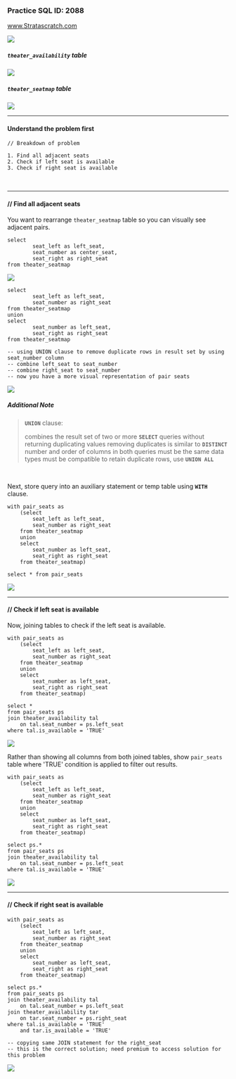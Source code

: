 ### Practice SQL ID: 2088

www.Stratascratch.com

![](images/2088_0.png)

##### `theater_availability` table

![](images/2088_1.png)

##### `theater_seatmap` table

![](images/2088_2.png)
<br>

---

#### Understand the problem first

```
// Breakdown of problem

1. Find all adjacent seats
2. Check if left seat is available
3. Check if right seat is available
```

<br>

---

#### // Find all adjacent seats

You want to rearrange `theater_seatmap` table so you can visually see adjacent pairs.

```
select
        seat_left as left_seat,
        seat_number as center_seat,
        seat_right as right_seat
from theater_seatmap
```

![](images/2088_3.png)
<br>

```
select
        seat_left as left_seat,
        seat_number as right_seat
from theater_seatmap
union
select
        seat_number as left_seat,
        seat_right as right_seat
from theater_seatmap

-- using UNION clause to remove duplicate rows in result set by using seat_number column
-- combine left_seat to seat_number
-- combine right_seat to seat_number
-- now you have a more visual representation of pair seats
```

![](images/2088_4.png)
<br>

##### Additional Note

> **`UNION`** clause:
>
> combines the result set of two or more **`SELECT`** queries without returning duplicating values
> removing duplicates is similar to **`DISTINCT`**
> number and order of columns in both queries must be the same
> data types must be compatible
> to retain duplicate rows, use **`UNION ALL`**

<br>

Next, store query into an auxiliary statement or temp table using **`WITH`** clause.

```
with pair_seats as
    (select
        seat_left as left_seat,
        seat_number as right_seat
    from theater_seatmap
    union
    select
        seat_number as left_seat,
        seat_right as right_seat
    from theater_seatmap)

select * from pair_seats
```

![](images/2088_5.png)
<br>

---

#### // Check if left seat is available

Now, joining tables to check if the left seat is available.

```
with pair_seats as
    (select
        seat_left as left_seat,
        seat_number as right_seat
    from theater_seatmap
    union
    select
        seat_number as left_seat,
        seat_right as right_seat
    from theater_seatmap)

select *
from pair_seats ps
join theater_availability tal
    on tal.seat_number = ps.left_seat
where tal.is_available = 'TRUE'
```

![](images/2088_6.png)
<br>

Rather than showing all columns from both joined tables, show `pair_seats` table where 'TRUE' condition is applied to filter out results.

```
with pair_seats as
    (select
        seat_left as left_seat,
        seat_number as right_seat
    from theater_seatmap
    union
    select
        seat_number as left_seat,
        seat_right as right_seat
    from theater_seatmap)

select ps.*
from pair_seats ps
join theater_availability tal
    on tal.seat_number = ps.left_seat
where tal.is_available = 'TRUE'
```

![](images/2088_7.png)
<br>

---

#### // Check if right seat is available

```
with pair_seats as
    (select
        seat_left as left_seat,
        seat_number as right_seat
    from theater_seatmap
    union
    select
        seat_number as left_seat,
        seat_right as right_seat
    from theater_seatmap)

select ps.*
from pair_seats ps
join theater_availability tal
    on tal.seat_number = ps.left_seat
join theater_availability tar
    on tar.seat_number = ps.right_seat
where tal.is_available = 'TRUE'
    and tar.is_available = 'TRUE'

-- copying same JOIN statement for the right_seat
-- this is the correct solution; need premium to access solution for this problem
```

![](images/2088_8.png)
